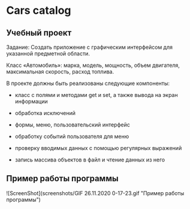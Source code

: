 # Cars catalog

## Учебный проект

Задание: Создать приложение с графическим интерфейсом для указанной предметной области.

Класс «Автомобиль»: марка, модель, мощность, объем двигателя, максимальная
скорость, расход топлива.

В проекте должны быть реализованы следующие компоненты:

-   класс с полями и методами get и set, а также вывода на экран информации

-   обработка исключений

-   формы, меню, пользовательский интерфейс

-   обработку событий пользователя для меню

-   проверку вводимых данных с помощью регулярных выражений

-   запись массива объектов в файл и чтение данных из него

## Пример работы программы
![ScreenShot](screenshots/GIF 26.11.2020 0-17-23.gif "Пример работы программы")

